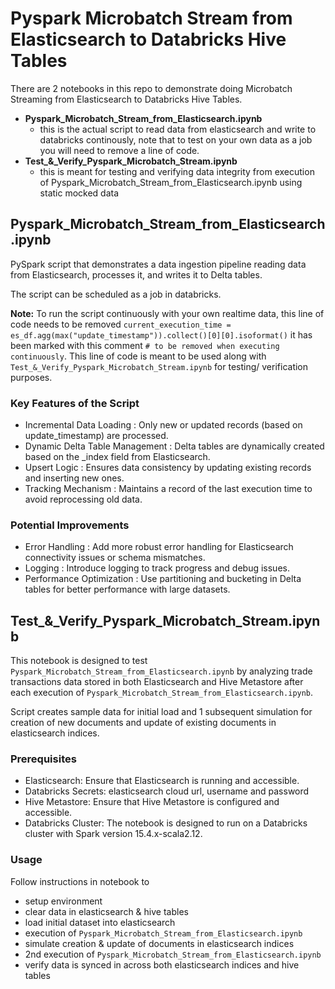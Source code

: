 # Pyspark Microbatch Stream from Elasticsearch to Databricks Hive Tables
There are 2 notebooks in this repo to demonstrate doing Microbatch Streaming from Elasticsearch to Databricks Hive Tables.
- __Pyspark_Microbatch_Stream_from_Elasticsearch.ipynb__
  - this is the actual script to read data from elasticsearch and write to databricks continously, note that to test on your own data as a job you will need to remove a line of code.
- **Test_&_Verify_Pyspark_Microbatch_Stream.ipynb**
  - this is meant for testing and verifying data integrity from execution of Pyspark_Microbatch_Stream_from_Elasticsearch.ipynb using static mocked data

## Pyspark_Microbatch_Stream_from_Elasticsearch.ipynb
PySpark script that demonstrates a data ingestion pipeline reading data from Elasticsearch, processes it, and writes it to Delta tables.

The script can be scheduled as a job in databricks. 

__Note:__
To run the script continuously with your own realtime data, this line of code needs to be removed `current_execution_time = es_df.agg(max("update_timestamp")).collect()[0][0].isoformat()` it has been marked with this comment `# to be removed when executing continuously`. This line of code is meant to be used along with `Test_&_Verify_Pyspark_Microbatch_Stream.ipynb` for testing/ verification purposes.

### Key Features of the Script
- Incremental Data Loading : Only new or updated records (based on update_timestamp) are processed.
- Dynamic Delta Table Management : Delta tables are dynamically created based on the _index field from Elasticsearch.
- Upsert Logic : Ensures data consistency by updating existing records and inserting new ones.
- Tracking Mechanism : Maintains a record of the last execution time to avoid reprocessing old data.

### Potential Improvements
- Error Handling : Add more robust error handling for Elasticsearch connectivity issues or schema mismatches.
- Logging : Introduce logging to track progress and debug issues.
- Performance Optimization : Use partitioning and bucketing in Delta tables for better performance with large datasets.

## Test_&_Verify_Pyspark_Microbatch_Stream.ipynb
This notebook is designed to test `Pyspark_Microbatch_Stream_from_Elasticsearch.ipynb` by analyzing trade transactions data stored in both Elasticsearch and Hive Metastore after each execution of `Pyspark_Microbatch_Stream_from_Elasticsearch.ipynb`.

Script creates sample data for initial load and 1 subsequent simulation for creation of new documents and update of existing documents in elasticsearch indices. 

### Prerequisites
- Elasticsearch: Ensure that Elasticsearch is running and accessible.
- Databricks Secrets: elasticsearch cloud url, username and password
- Hive Metastore: Ensure that Hive Metastore is configured and accessible.
- Databricks Cluster: The notebook is designed to run on a Databricks cluster with Spark version 15.4.x-scala2.12.

### Usage
Follow instructions in notebook to
- setup environment
- clear data in elasticsearch & hive tables
- load initial dataset into elasticsearch
- execution of `Pyspark_Microbatch_Stream_from_Elasticsearch.ipynb`
- simulate creation & update of documents in elasticsearch indices
- 2nd execution of `Pyspark_Microbatch_Stream_from_Elasticsearch.ipynb`
- verify data is synced in across both elasticsearch indices and hive tables
